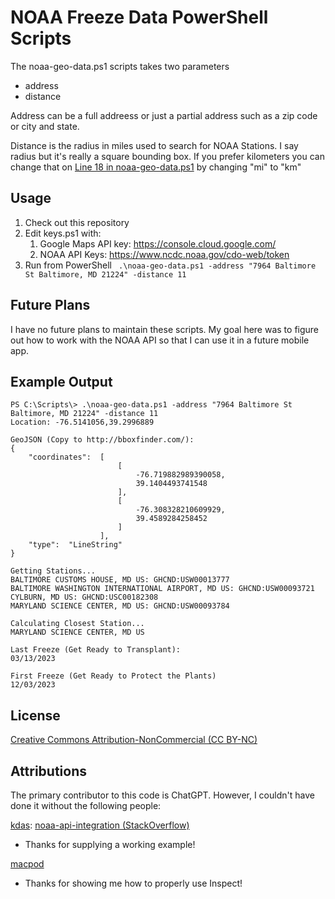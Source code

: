 # NOAA Freeze Data PowerShell Scripts

The noaa-geo-data.ps1 scripts takes two parameters

* address
* distance

Address can be a full addreess or just a partial address such as a zip code or city and state.

Distance is the radius in miles used to search for NOAA Stations. I say radius but it's really a square bounding box. If you prefer kilometers you can change that on
[Line 18 in noaa-geo-data.ps1](https://github.com/squintz/NOAA-Freeze-Data/blob/main/noaa-geo-data.ps1?#L18) by changing "mi" to "km"

## Usage

1. Check out this repository
2. Edit keys.ps1 with:
   1. Google Maps API key: https://console.cloud.google.com/
   2. NOAA API Keys: https://www.ncdc.noaa.gov/cdo-web/token
3. Run from PowerShell
   ` .\noaa-geo-data.ps1 -address "7964 Baltimore St Baltimore, MD 21224" -distance 11`

## Future Plans

I have no future plans to maintain these scripts. My goal here was to figure out how to work with the NOAA API so that I can use it in a future mobile app.

## Example Output

```
PS C:\Scripts\> .\noaa-geo-data.ps1 -address "7964 Baltimore St Baltimore, MD 21224" -distance 11
Location: -76.5141056,39.2996889

GeoJSON (Copy to http://bboxfinder.com/):
{
    "coordinates":  [
                        [
                            -76.719882989390058,
                            39.1404493741548
                        ],
                        [
                            -76.308328210609929,
                            39.4589284258452
                        ]
                    ],
    "type":  "LineString"
}

Getting Stations...
BALTIMORE CUSTOMS HOUSE, MD US: GHCND:USW00013777
BALTIMORE WASHINGTON INTERNATIONAL AIRPORT, MD US: GHCND:USW00093721
CYLBURN, MD US: GHCND:USC00182308
MARYLAND SCIENCE CENTER, MD US: GHCND:USW00093784

Calculating Closest Station...
MARYLAND SCIENCE CENTER, MD US

Last Freeze (Get Ready to Transplant):
03/13/2023

First Freeze (Get Ready to Protect the Plants)
12/03/2023
```

## License

[Creative Commons Attribution-NonCommercial (CC BY-NC)](https://creativecommons.org/licenses/by-nc/4.0/)

## Attributions

The primary contributor to this code is ChatGPT. However, I couldn't have done it without the following people:

[kdas](https://https://stackoverflow.com/users/3645686/kdas): [noaa-api-integration (StackOverflow)](https://https://stackoverflow.com/questions/45854063/noaa-api-integration)

- Thanks for supplying a working example!

[macpod](https://https://macpod.net/contact.php)

- Thanks for showing me how to properly use Inspect!




